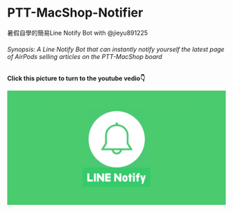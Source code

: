 # PTT-MacShop-Notifier
暑假自學的簡易Line Notify Bot with @jieyu891225

###### Synopsis: A Line Notify Bot that can instantly notify yourself the latest page of AirPods selling articles on the PTT-MacShop board


**Click this picture to turn to the youtube vedio👇**

[![IMAGE ALT TEXT](https://github.com/Emily-Weng/PTT-MacShop-Notifier/blob/main/line-notify.jpg)](https://www.youtube.com/watch?v=yw8b3av3hro "PTT-MacShop-Notifier成果展示")

